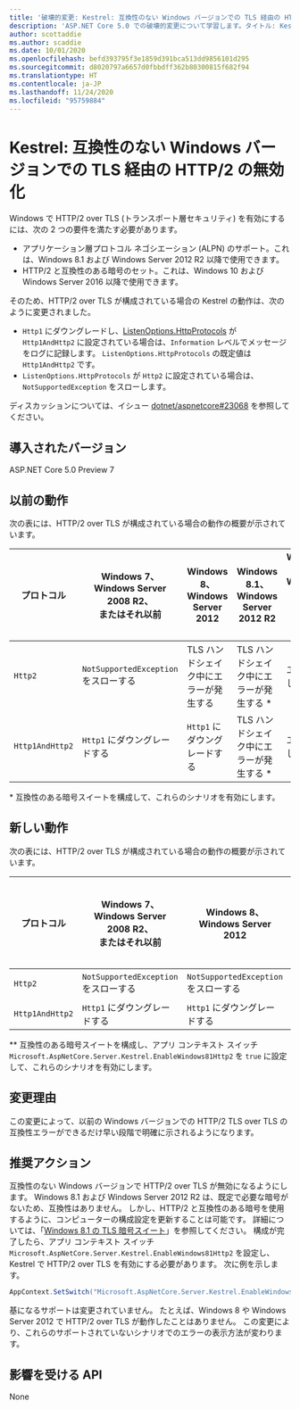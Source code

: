 ```yaml
---
title: '破壊的変更: Kestrel: 互換性のない Windows バージョンでの TLS 経由の HTTP/2 の無効化'
description: 'ASP.NET Core 5.0 での破壊的変更について学習します。タイトル: Kestrel: 互換性のない Windows バージョンでの TLS 経由の HTTP/2 の無効化'
author: scottaddie
ms.author: scaddie
ms.date: 10/01/2020
ms.openlocfilehash: befd393795f3e1859d391bca513dd9856101d295
ms.sourcegitcommit: d8020797a6657d0fbbdff362b80300815f682f94
ms.translationtype: HT
ms.contentlocale: ja-JP
ms.lasthandoff: 11/24/2020
ms.locfileid: "95759884"
---
```

# <a name="kestrel-http2-disabled-over-tls-on-incompatible-windows-versions"></a>Kestrel: 互換性のない Windows バージョンでの TLS 経由の HTTP/2 の無効化

Windows で HTTP/2 over TLS (トランスポート層セキュリティ) を有効にするには、次の 2 つの要件を満たす必要があります。

- アプリケーション層プロトコル ネゴシエーション (ALPN) のサポート。これは、Windows 8.1 および Windows Server 2012 R2 以降で使用できます。
- HTTP/2 と互換性のある暗号のセット。これは、Windows 10 および Windows Server 2016 以降で使用できます。

そのため、HTTP/2 over TLS が構成されている場合の Kestrel の動作は、次のように変更されました。

- `Http1` にダウングレードし、[ListenOptions.HttpProtocols](/dotnet/api/microsoft.aspnetcore.server.kestrel.core.httpprotocols) が `Http1AndHttp2` に設定されている場合は、`Information` レベルでメッセージをログに記録します。 `ListenOptions.HttpProtocols` の既定値は `Http1AndHttp2` です。
- `ListenOptions.HttpProtocols` が `Http2` に設定されている場合は、`NotSupportedException` をスローします。

ディスカッションについては、イシュー [dotnet/aspnetcore#23068](https://github.com/dotnet/aspnetcore/issues/23068) を参照してください。

## <a name="version-introduced"></a>導入されたバージョン

ASP.NET Core 5.0 Preview 7

## <a name="old-behavior"></a>以前の動作

次の表には、HTTP/2 over TLS が構成されている場合の動作の概要が示されています。

| プロトコル | Windows 7、<br />Windows Server 2008 R2、<br />またはそれ以前 | Windows 8、<br />Windows Server 2012 | Windows 8.1、<br />Windows Server 2012 R2 | Windows 10、<br />Windows Server 2016、<br />またはそれ以降 |
|---------------|-----------------------------------------------|--------------------------------|-------------------------------------|------------------------------------------|
| `Http2`         | `NotSupportedException` をスローする                   | TLS ハンドシェイク中にエラーが発生する     | TLS ハンドシェイク中にエラーが発生する &ast;     | エラーなし |
| `Http1AndHttp2` | `Http1` にダウングレードする                    | `Http1` にダウングレードする     | TLS ハンドシェイク中にエラーが発生する &ast;     | エラーなし |

&ast; 互換性のある暗号スイートを構成して、これらのシナリオを有効にします。

## <a name="new-behavior"></a>新しい動作

次の表には、HTTP/2 over TLS が構成されている場合の動作の概要が示されています。

| プロトコル | Windows 7、<br />Windows Server 2008 R2、<br />またはそれ以前 | Windows 8、<br />Windows Server 2012 | Windows 8.1、<br />Windows Server 2012 R2 | Windows 10、<br />Windows Server 2016、<br />またはそれ以降 |
|---------------|-----------------------------------------------|--------------------------------|-------------------------------------|------------------------------------------|
| `Http2`         | `NotSupportedException` をスローする                   | `NotSupportedException` をスローする     | `NotSupportedException` をスローする &ast;&ast;     | エラーなし |
| `Http1AndHttp2` | `Http1` にダウングレードする                    | `Http1` にダウングレードする     | `Http1` にダウングレードする &ast;&ast;     | エラーなし |

&ast;&ast; 互換性のある暗号スイートを構成し、アプリ コンテキスト スイッチ `Microsoft.AspNetCore.Server.Kestrel.EnableWindows81Http2` を `true` に設定して、これらのシナリオを有効にします。

## <a name="reason-for-change"></a>変更理由

この変更によって、以前の Windows バージョンでの HTTP/2 TLS over TLS の互換性エラーができるだけ早い段階で明確に示されるようになります。

## <a name="recommended-action"></a>推奨アクション

互換性のない Windows バージョンで HTTP/2 over TLS が無効になるようにします。 Windows 8.1 および Windows Server 2012 R2 は、既定で必要な暗号がないため、互換性はありません。 しかし、HTTP/2 と互換性のある暗号を使用するように、コンピューターの構成設定を更新することは可能です。 詳細については、「[Windows 8.1 の TLS 暗号スイート](/windows/win32/secauthn/tls-cipher-suites-in-windows-8-1)」を参照してください。 構成が完了したら、アプリ コンテキスト スイッチ `Microsoft.AspNetCore.Server.Kestrel.EnableWindows81Http2` を設定し、Kestrel で HTTP/2 over TLS を有効にする必要があります。 次に例を示します。

```csharp
AppContext.SetSwitch("Microsoft.AspNetCore.Server.Kestrel.EnableWindows81Http2", true);
```

基になるサポートは変更されていません。 たとえば、Windows 8 や Windows Server 2012 で HTTP/2 over TLS が動作したことはありません。 この変更により、これらのサポートされていないシナリオでのエラーの表示方法が変わります。

## <a name="affected-apis"></a>影響を受ける API

None

<!--

### Category

ASP.NET Core

### Affected APIs

Not detectable via API analysis

-->
